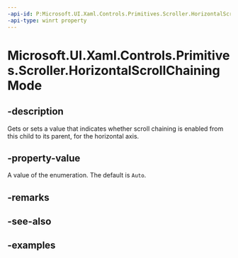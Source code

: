 ```yaml
---
-api-id: P:Microsoft.UI.Xaml.Controls.Primitives.Scroller.HorizontalScrollChainingMode
-api-type: winrt property
---
```


# Microsoft.UI.Xaml.Controls.Primitives.Scroller.HorizontalScrollChainingMode

<!--
public Microsoft.UI.Xaml.Controls.ChainingMode HorizontalScrollChainingMode { get; set; }
-->

## -description

Gets or sets a value that indicates whether scroll chaining is enabled from this child to its parent, for the horizontal axis.

## -property-value

A value of the enumeration. The default is `Auto`.

## -remarks

## -see-also

## -examples

